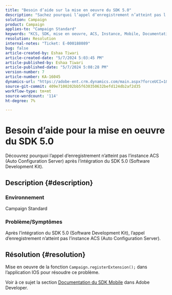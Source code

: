 ```yaml
---
title: "Besoin d’aide sur la mise en oeuvre du SDK 5.0"
description: "Sachez pourquoi l’appel d’enregistrement n’atteint pas l’instance ACS même après l’intégration du SDK 5.0."
solution: Campaign
product: Campaign
applies-to: "Campaign Standard"
keywords: "KCS, SDK, mise en oeuvre, ACS, Instance, Mobile, Documentation, Application IOS, Configuration, Enregistrement"
resolution: Resolution
internal-notes: "Ticket: E-000188089"
bug: false
article-created-by: Eshaa Tiwari
article-created-date: "5/7/2024 5:03:45 PM"
article-published-by: Eshaa Tiwari
article-published-date: "5/7/2024 5:08:28 PM"
version-number: 7
article-number: KA-16045
dynamics-url: "https://adobe-ent.crm.dynamics.com/main.aspx?forceUCI=1&pagetype=entityrecord&etn=knowledgearticle&id=3919cbc0-930c-ef11-9f8a-6045bd006793"
source-git-commit: 409e7100202bb5f630350632befd124db2af2d35
workflow-type: tm+mt
source-wordcount: '114'
ht-degree: 7%

---
```


# Besoin d’aide pour la mise en oeuvre du SDK 5.0


Découvrez pourquoi l’appel d’enregistrement n’atteint pas l’instance ACS (Auto Configuration Server) après l’intégration du SDK 5.0 (Software Development Kit).

## Description {#description}


### <b>Environnement</b>

Campaign Standard

### <b>Problème/Symptômes</b>

Après l’intégration du SDK 5.0 (Software Development Kit), l’appel d’enregistrement n’atteint pas l’instance ACS (Auto Configuration Server).


## Résolution {#resolution}


Mise en oeuvre de la fonction `Campaign.registerExtension();` dans l’application IOS pour résoudre ce problème.

Voir à ce sujet la section [Documentation du SDK Mobile](https://developer.adobe.com/client-sdks/documentation/) dans Adobe Developer.
